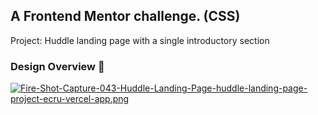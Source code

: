 ## A Frontend Mentor challenge. (CSS)
Project: Huddle landing page with a single introductory section‌

### Design Overview 🎨
[![Fire-Shot-Capture-043-Huddle-Landing-Page-huddle-landing-page-project-ecru-vercel-app.png](https://i.postimg.cc/8k6cKMFs/Fire-Shot-Capture-043-Huddle-Landing-Page-huddle-landing-page-project-ecru-vercel-app.png)](https://postimg.cc/bdqqdG9j)
